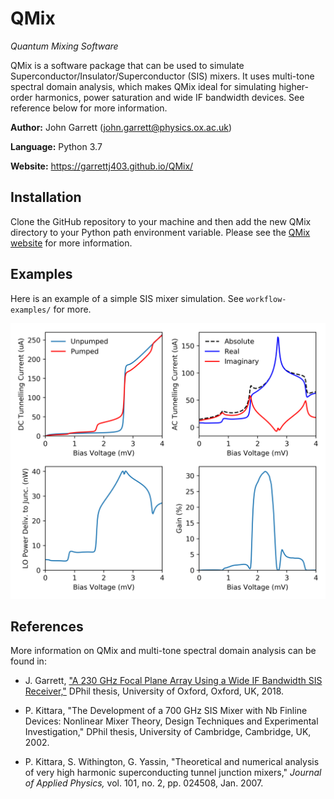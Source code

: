 # QMix

*Quantum Mixing Software*

QMix is a software package that can be used to simulate Superconductor/Insulator/Superconductor (SIS) mixers. It uses multi-tone spectral domain analysis, which makes QMix ideal for simulating higher-order harmonics, power saturation and wide IF bandwidth devices. See reference below for more information. 

**Author:** John Garrett (john.garrett@physics.ox.ac.uk)

**Language:** Python 3.7

**Website:** https://garrettj403.github.io/QMix/

Installation
------------

Clone the GitHub repository to your machine and then add the new QMix directory to your Python path environment variable. Please see the [QMix website](https://garrettj403.github.io/QMix/setup.html) for more information.

Examples
--------

Here is an example of a simple SIS mixer simulation. See ``workflow-examples/`` for more.

![](example.png)

References
----------

More information on QMix and multi-tone spectral domain analysis can be found in:

- J. Garrett, ["A 230 GHz Focal Plane Array Using a Wide IF Bandwidth SIS Receiver,"](https://ora.ox.ac.uk/objects/uuid:d47fbf3b-1cf3-4e58-be97-767b9893066e) DPhil thesis, University of Oxford, Oxford, UK, 2018.

- P. Kittara, "The Development of a 700 GHz SIS Mixer with Nb Finline Devices: Nonlinear Mixer Theory, Design Techniques and Experimental Investigation," DPhil thesis, University of Cambridge, Cambridge, UK, 2002.

- P. Kittara, S. Withington, G. Yassin, "Theoretical and numerical analysis of very high harmonic superconducting tunnel junction mixers," *Journal of Applied Physics,* vol. 101, no. 2, pp. 024508, Jan. 2007.

